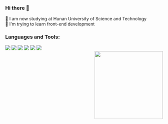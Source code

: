 <div>
  <div style="float: left;">
    <h3>Hi there 👋</h3>
    🌱 I am now studying at Hunan University of Science and Technology
    <br/>
    🔭 I'm trying to learn front-end development
    <h3>
      Languages and Tools:
    </h3>
    <img src="https://camo.githubusercontent.com/ecd9aedcd347d365e355392375154bbb288a0d2aeeb882e29b598c470a987215/68747470733a2f2f696d672e736869656c64732e696f2f62616467652f4a6176615363726970742d4637444631453f7374796c653d666c61742d737175617265266c6f676f3d4a617661536372697074266c6f676f436f6c6f723d7768697465">
    <img src="https://camo.githubusercontent.com/3d212d796bdc802de961cea18fc2949601702fbf4954bf27d5a78647c0492e50/68747470733a2f2f696d672e736869656c64732e696f2f62616467652f5675652e6a732d3446433038443f7374796c653d666c61742d737175617265266c6f676f3d5675652e6a73266c6f676f436f6c6f723d7768697465">
    <img src="https://camo.githubusercontent.com/3fa723b52f5d38e5700523266ff42da14629d456376d7824609b0351a31d9661/68747470733a2f2f696d672e736869656c64732e696f2f62616467652f547970655363726970742d3266373463303f7374796c653d666c61742d737175617265266c6f676f3d54797065536372697074266c6f676f436f6c6f723d7768697465">
    <img src="https://camo.githubusercontent.com/c34b07dd481a69d89988202ed8e77dea8fd8ee1ded65204e2b55e742b34e269a/68747470733a2f2f696d672e736869656c64732e696f2f62616467652f4e6f64652e6a732d3333393933333f7374796c653d666c61742d737175617265266c6f676f3d4e6f64652e6a73266c6f676f436f6c6f723d7768697465">
    <img src="https://camo.githubusercontent.com/73b945cf4e964d7f10a4d8ebf0cdcdb710f350c86dfdae3ba4f8d65105aa5efc/68747470733a2f2f696d672e736869656c64732e696f2f62616467652f4769742d4630353033323f7374796c653d666c61742d737175617265266c6f676f3d476974266c6f676f436f6c6f723d7768697465">
        <img src="https://camo.githubusercontent.com/31cdb2e8c13443af055a5f07c62796084f62eb5d15577bba419e7470452b3173/68747470733a2f2f696d672e736869656c64732e696f2f62616467652f706e706d2d6636393232303f7374796c653d666c61742d737175617265266c6f676f3d706e706d266c6f676f436f6c6f723d7768697465">
  </div>
  <div style="float: right;">
    <img src="https://github.com/abhisheknaiidu/abhisheknaiidu/raw/master/code.gif?raw=true" height="218px">
  </div>
</div>

<!--
**7UP-hue/7UP-hue** is a ✨ _special_ ✨ repository because its `README.md` (this file) appears on your GitHub profile.

Here are some ideas to get you started:

- 🔭 I’m currently working on ...
- 🌱 I’m currently learning ...
- 👯 I’m looking to collaborate on ...
- 🤔 I’m looking for help with ...
- 💬 Ask me about ...
- 📫 How to reach me: ...
- 😄 Pronouns: ...
- ⚡ Fun fact: ...
-->
